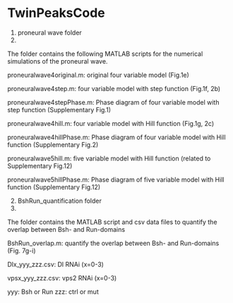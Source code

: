 # TwinPeaksCode
1. proneural wave folder
2. 
The folder contains the following MATLAB scripts for the numerical simulations of the proneural wave. 

proneuralwave4original.m: original four variable model (Fig.1e)

proneuralwave4step.m: four variable model with step function (Fig.1f, 2b)

proneuralwave4stepPhase.m: Phase diagram of four variable model with step function (Supplementary Fig.1)

proneuralwave4hill.m: four variable model with Hill function (Fig.1g, 2c)

proneuralwave4hillPhase.m: Phase diagram of four variable model with Hill function (Supplementary Fig.2)

proneuralwave5hill.m: five variable model with Hill function (related to Supplementary Fig.12)

proneuralwave5hillPhase.m: Phase diagram of five variable model with Hill function (Supplementary Fig.12)

2. BshRun_quantification folder
3. 
The folder contains the MATLAB script and csv data files to quantify the overlap between Bsh- and Run-domains

BshRun_overlap.m: quantify the overlap between Bsh- and Run-domains (Fig. 7g-i)

Dlx_yyy_zzz.csv: Dl RNAi (x=0-3)

vpsx_yyy_zzz.csv: vps2 RNAi (x=0-3)

  yyy: Bsh or Run zzz: ctrl or mut

